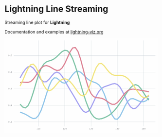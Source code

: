 # Lightning Line Streaming

Streaming line plot for **Lightning**

Documentation and examples at [lightning-viz.org](http://lightning-viz.org/documentation)

[![line-streaming](https://raw.githubusercontent.com/lightning-viz/lightning-default-index/master/images/line-streaming.gif)](https://github.com/lightning-viz/lightning-line-streaming)
